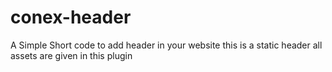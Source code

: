 # conex-header
A Simple Short code to add header in your website this is a static header all assets are given in this plugin
